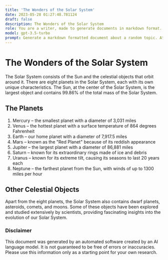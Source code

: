 ```yaml
---
title: 'The Wonders of the Solar System'
date: 2023-05-28 01:27:48.781124
draft: false
description: The Wonders of the Solar System
role: You are a writer, made to generate documents in markdown format. It is very important that all of the documents you generate are in valid markdown format.
model: gpt-3.5-turbo
prompt: Generate a markdown formatted document about a random topic. At the bottom, include a disclaimer explaining that the document was generated by you. The first line of the document should be the title. Make sure that the entire document is in proper markdown format, using a mix of various tags to make the document visually appealing.
---
```


# The Wonders of the Solar System

The Solar System consists of the Sun and the celestial objects that orbit around it. There are eight planets in the Solar System, each with its own unique characteristics. The Sun, at the center of the Solar System, is the largest object and contains 99.86% of the total mass of the Solar System.

## The Planets

1. Mercury – the smallest planet with a diameter of 3,031 miles
2. Venus – the hottest planet with a surface temperature of 864 degrees Fahrenheit
3. Earth – our home planet with a diameter of 7,917.5 miles
4. Mars – known as the "Red Planet" because of its reddish appearance
5. Jupiter – the largest planet with a diameter of 86,881 miles
6. Saturn – known for its extraordinary rings made of ice and debris
7. Uranus – known for its extreme tilt, causing its seasons to last 20 years each
8. Neptune – the farthest planet from the Sun, with winds of up to 1300 miles per hour

## Other Celestial Objects

Apart from the eight planets, the Solar System also contains dwarf planets, asteroids, comets, and moons. Some of these objects have been explored and studied extensively by scientists, providing fascinating insights into the evolution of our Solar System.

### Disclaimer

This document was generated by an automated software created by an AI language model. It is not guaranteed to be free of errors or inaccuracies. Please use this information only as a starting point for your own research.